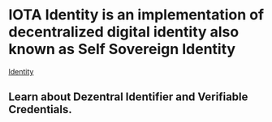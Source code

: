 # IOTA Identity is an implementation of decentralized digital identity also known as Self Sovereign Identity

[Identity](/alpha-0.1/welcome.md)
## Learn about Dezentral Identifier and Verifiable Credentials.